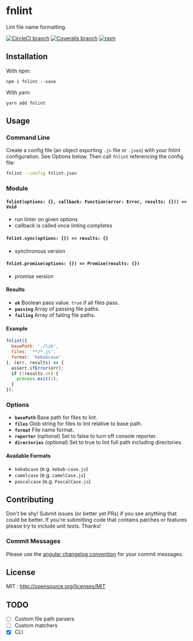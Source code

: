 # fnlint
Lint file name formatting.

[![CircleCI branch](https://img.shields.io/circleci/project/github/usabilla/fnlint/master.svg?style=flat-square)](https://circleci.com/gh/usabilla/fnlint/tree/master) [![Coveralls branch](https://img.shields.io/coveralls/usabilla/fnlint/master.svg?style=flat-square)](https://coveralls.io/github/usabilla/fnlint?branch=master) [![npm](https://img.shields.io/npm/v/fnlint.svg?style=flat-square)](https://www.npmjs.com/package/fnlint)

## Installation

With npm:

```
npm i fnlint --save
```

With yarn:

```
yarn add fnlint 
```

## Usage

### Command Line

Create a config file (an object exporting `.js` file or `.json`) with your fnlint configuration. See Options below. Then call `fnlint` referencing the config file:

```bash
fnlint --config fnlint.json
```

### Module

#### `fnlint(options: {}, callback: Function(error: Error, results: {})) => Void`
- run linter on given options
- callback is called once linting completes

#### `fnlint.sync(options: {}) => results: {}`
- synchronous version

#### `fnlint.promise(options: {}) => Promise(results: {})`
- promise version

#### Results

- **`ok`** Boolean pass value. `true` if all files pass. 
- **`passing`** Array of passing file paths. 
- **`failing`** Array of failing file paths.

#### Example

```js
fnlint({
  basePath: './lib',
  files: '**/*.js',
  format: 'kebabcase'
}, (err, results) => {
  assert.ifError(err);
  if (!results.ok) {
    process.exit(1);
  }
});
````

### Options

- **`basePath`** Base path for files to lint.
- **`files`** Glob string for files to lint relative to base path.
- **`format`** File name format.
- **`reporter`** (optional) Set to false to turn off console reporter.
- **`directories`** (optional) Set to true to lint full path including directories.

#### Available Formats
* `kebabcase` (e.g. `kebab-case.js`)
* `camelcase` (e.g. `camelCase.js`)
* `pascalcase` (e.g. `PascalCase.js`)

## Contributing

Don't be shy! Submit issues (or better yet PRs) if you see anything that could be better. If you're submitting code that contains patches or features please try to include unit tests. Thanks!

### Commit Messages
Please use the [angular changelog convention](https://github.com/conventional-changelog/conventional-changelog-angular/blob/master/convention.md) for your commit messages.

## License

MIT : http://opensource.org/licenses/MIT

## TODO
- [ ] Custom file path parsers
- [ ] Custom matchers
- [x] CLI
